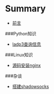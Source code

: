 ﻿# Summary

* [前言](README.md)

###Python知识
* [ladp3查询信息](./python/ladp3查询信息.md)

###Linux知识
* [源码安装nginx](./linux/源码安装nginx.md)

###杂谈
* [搭建shadowsocks](./other/搭建shadowsocks.md)




